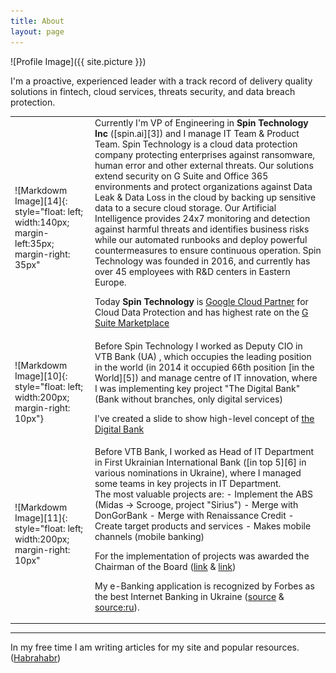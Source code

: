 ```yaml
---
title: About
layout: page
---
```

![Profile Image]({{ site.picture }})

I'm a proactive, experienced leader with a track record of delivery quality solutions in fintech, cloud services, threats security, and data breach protection.

<table>
<tr>
<td>
![Markdowm Image][14]{: style="float: left; width:140px; margin-left:35px; margin-right: 35px"
</td>
<td>
Currently I'm VP of Engineering in <b>Spin Technology Inc</b> ([spin.ai][3]) and I manage IT Team & Product Team. 
Spin Technology is a cloud data protection company protecting enterprises against ransomware, human error and other 
external threats. Our solutions extend security on G Suite and Office 365 environments and 
protect organizations against Data Leak & Data Loss in the cloud by backing up 
sensitive data to a secure cloud storage. Our Artificial Intelligence provides 24x7 
monitoring and detection against harmful threats and identifies business risks while 
our automated runbooks and deploy powerful countermeasures to ensure continuous operation.
Spin Technology was founded in 2016, and currently has over 45 employees with R&D centers in Eastern Europe.

Today <b>Spin Technology</b> is [Google Cloud Partner][12] for Cloud Data Protection and has highest rate on the [G Suite Marketplace][13]
</td>
</tr>
<tr>
<td>![Markdowm Image][10]{: style="float: left; width:200px; margin-right: 10px"}</td>
<td>
Before Spin Technology I worked as Deputy CIO in VTB Bank (UA) , which occupies the leading
position in the world (in 2014 it occupied 66th position [in the World][5]) 
and manage centre of IT innovation, 
where I was implementing key project "The Digital Bank" (Bank without branches, only digital services)

I've created a slide to show high-level concept of 
<a href="//www.slideshare.net/SergeyBalynsky/digital-bank-63076513" title="the Digital Bank" target="_blank">the Digital Bank</a>
</td>
</tr>
<tr>
<td>
![Markdowm Image][11]{: style="float: left; width:200px; margin-right: 10px"
</td>
<td>
Before VTB Bank, I worked as Head of IT Department in First Ukrainian International Bank ([in top 5][6] 
in various nominations in Ukraine), where I managed some teams in key projects in IT Department.

<br>
The most valuable projects are:
- Implement the ABS (Midas -> Scrooge, project "Sirius")
- Merge with DonGorBank
- Merge with Renaissance Credit
- Create target products and services
- Makes mobile channels (mobile banking)

For the implementation of projects was awarded the Chairman of the Board ([link][7] & [link][8])

My e-Banking application is recognized by Forbes as the best Internet Banking in Ukraine ([source][1] & [source:ru][2]).
</td>
</tr>
</table>

----

In my free time I am writing articles for my site and popular resources. ([Habrahabr][9])

[1]: https://about.pumb.ua/en/presscenter/news/item/1024-pumb-online-1-za-reytyngom-forbes-ukrayina
[2]: http://forbes.net.ua/magazine/forbes/1332660-zaputannye-seti
[3]: https://spin.ai
[4]: /assets/images/spinbackup_numbers.png
[5]: https://finparty.ru/ratings/19514/
[6]: https://about.pumb.ua/en/presscenter/news/item/1341-pumb-uviyshov-do-top-5-ukrayinskikh-bankiv-v-ryadi-nominatsiy-zgidno-reytingu-vidannya-dengi-
[7]: /assets/images/award_1.jpg
[8]: /assets/images/award_2.jpg
[9]: https://habr.com/ru/users/balynsky/posts/
[10]: /assets/images/vtb_logo.png
[11]: /assets/images/fuib_logo.jpg
[12]: https://youtu.be/omjqnFmMmyo?t=616
[13]: https://gsuite.google.com/marketplace/app/spinbackup_security_backup/829029953048
[14]: /assets/images/spin_logo.png
